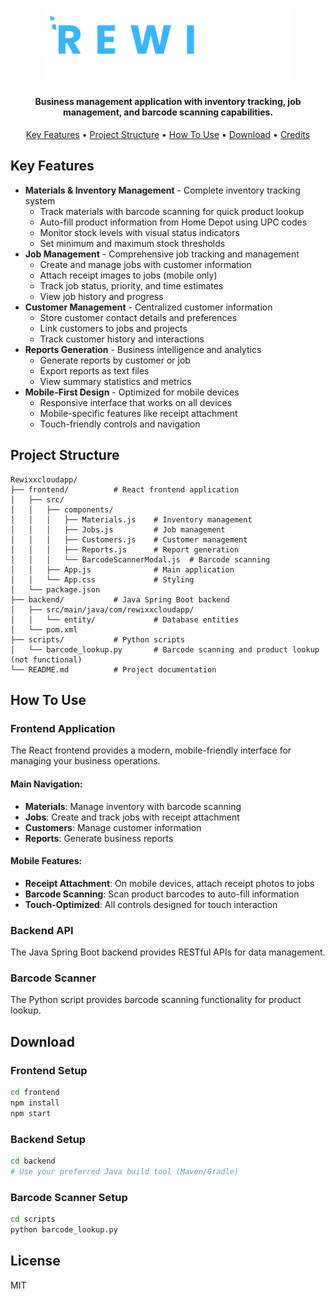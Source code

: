 <h1 align="center">
  <a href="RewixxCloudApp"><img src="https://github.com/MikeJouni/Rewixxcloudapp/blob/zain/assets/images/rewixx.png" width="400" > </a>
</h1>

<h4 align="center">Business management application with inventory tracking, job management, and barcode scanning capabilities.</h4>

<p align="center">
  <a href="#key-features">Key Features</a> •
  <a href="#project-structure">Project Structure</a> •
  <a href="#how-to-use">How To Use</a> •
  <a href="#download">Download</a> •
  <a href="#credits">Credits</a> 
</p>

## Key Features

* **Materials & Inventory Management** - Complete inventory tracking system
  - Track materials with barcode scanning for quick product lookup
  - Auto-fill product information from Home Depot using UPC codes
  - Monitor stock levels with visual status indicators
  - Set minimum and maximum stock thresholds
* **Job Management** - Comprehensive job tracking and management
  - Create and manage jobs with customer information
  - Attach receipt images to jobs (mobile only)
  - Track job status, priority, and time estimates
  - View job history and progress
* **Customer Management** - Centralized customer information
  - Store customer contact details and preferences
  - Link customers to jobs and projects
  - Track customer history and interactions
* **Reports Generation** - Business intelligence and analytics
  - Generate reports by customer or job
  - Export reports as text files
  - View summary statistics and metrics
* **Mobile-First Design** - Optimized for mobile devices
  - Responsive interface that works on all devices
  - Mobile-specific features like receipt attachment
  - Touch-friendly controls and navigation

## Project Structure

```
Rewixxcloudapp/
├── frontend/          # React frontend application
│   ├── src/
│   │   ├── components/
│   │   │   ├── Materials.js    # Inventory management
│   │   │   ├── Jobs.js         # Job management
│   │   │   ├── Customers.js    # Customer management
│   │   │   ├── Reports.js      # Report generation
│   │   │   └── BarcodeScannerModal.js  # Barcode scanning
│   │   ├── App.js              # Main application
│   │   └── App.css             # Styling
│   └── package.json
├── backend/           # Java Spring Boot backend
│   ├── src/main/java/com/rewixxcloudapp/
│   │   └── entity/             # Database entities
│   └── pom.xml
├── scripts/           # Python scripts
│   └── barcode_lookup.py       # Barcode scanning and product lookup (not functional)
└── README.md          # Project documentation
```

## How To Use

### Frontend Application
The React frontend provides a modern, mobile-friendly interface for managing your business operations.

#### Main Navigation:
* **Materials**: Manage inventory with barcode scanning
* **Jobs**: Create and track jobs with receipt attachment
* **Customers**: Manage customer information
* **Reports**: Generate business reports

#### Mobile Features:
* **Receipt Attachment**: On mobile devices, attach receipt photos to jobs
* **Barcode Scanning**: Scan product barcodes to auto-fill information
* **Touch-Optimized**: All controls designed for touch interaction

### Backend API
The Java Spring Boot backend provides RESTful APIs for data management.

### Barcode Scanner
The Python script provides barcode scanning functionality for product lookup.

## Download

### Frontend Setup
```bash
cd frontend
npm install
npm start
```

### Backend Setup
```bash
cd backend
# Use your preferred Java build tool (Maven/Gradle)
```

### Barcode Scanner Setup
```bash
cd scripts
python barcode_lookup.py
```

## License

MIT 
